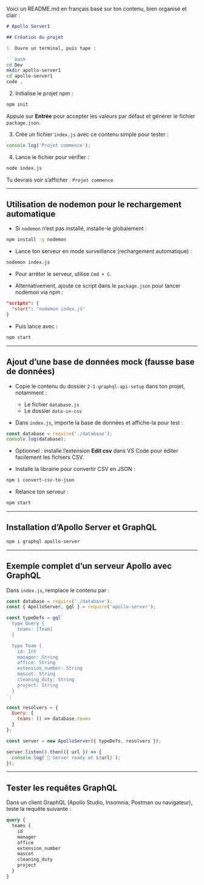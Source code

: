 Voici un README.md en français basé sur ton contenu, bien organisé et clair :

````markdown
# Apollo Server1

## Création du projet

1. Ouvre un terminal, puis tape :

```bash
cd Dev
mkdir apollo-server1
cd apollo-server1
code .
````

2. Initialise le projet npm :

```bash
npm init
```

Appuie sur **Entrée** pour accepter les valeurs par défaut et générer le fichier `package.json`.

3. Crée un fichier `index.js` avec ce contenu simple pour tester :

```js
console.log('Projet commence');
```

4. Lance le fichier pour vérifier :

```bash
node index.js
```

Tu devrais voir s’afficher : `Projet commence`

---

## Utilisation de nodemon pour le rechargement automatique

* Si `nodemon` n’est pas installé, installe-le globalement :

```bash
npm install -g nodemon
```

* Lance ton serveur en mode surveillance (rechargement automatique) :

```bash
nodemon index.js
```

* Pour arrêter le serveur, utilise `Cmd + C`.

* Alternativement, ajoute ce script dans le `package.json` pour lancer nodemon via npm :

```json
"scripts": {
  "start": "nodemon index.js"
}
```

* Puis lance avec :

```bash
npm start
```

---

## Ajout d’une base de données mock (fausse base de données)

* Copie le contenu du dossier `2-1-graphql-api-setup` dans ton projet, notamment :

  * Le fichier `database.js`
  * Le dossier `data-in-csv`

* Dans `index.js`, importe la base de données et affiche-la pour test :

```js
const database = require('./database');
console.log(database);
```

* Optionnel : installe l’extension **Edit csv** dans VS Code pour éditer facilement les fichiers CSV.

* Installe la librairie pour convertir CSV en JSON :

```bash
npm i convert-csv-to-json
```

* Relance ton serveur :

```bash
npm start
```

---

## Installation d’Apollo Server et GraphQL

```bash
npm i graphql apollo-server
```

---

## Exemple complet d’un serveur Apollo avec GraphQL

Dans `index.js`, remplace le contenu par :

```js
const database = require('./database');
const { ApolloServer, gql } = require('apollo-server');

const typeDefs = gql`
  type Query {
    teams: [Team]
  }

  type Team {
    id: Int
    manager: String
    office: String
    extension_number: String
    mascot: String
    cleaning_duty: String
    project: String
  }
`;

const resolvers = {
  Query: {
    teams: () => database.teams
  }
};

const server = new ApolloServer({ typeDefs, resolvers });

server.listen().then(({ url }) => {
  console.log(`🚀 Server ready at ${url}`);
});
```

---

## Tester les requêtes GraphQL

Dans un client GraphQL (Apollo Studio, Insomnia, Postman ou navigateur), teste la requête suivante :

```graphql
query {
  teams {
    id
    manager
    office
    extension_number
    mascot
    cleaning_duty
    project
  }
}
```